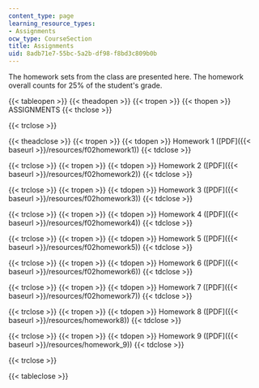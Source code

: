 ```yaml
---
content_type: page
learning_resource_types:
- Assignments
ocw_type: CourseSection
title: Assignments
uid: 8adb71e7-55bc-5a2b-df98-f8bd3c809b0b
---
```


The homework sets from the class are presented here. The homework overall counts for 25% of the student's grade.

{{< tableopen >}}
{{< theadopen >}}
{{< tropen >}}
{{< thopen >}}
ASSIGNMENTS
{{< thclose >}}

{{< trclose >}}

{{< theadclose >}}
{{< tropen >}}
{{< tdopen >}}
Homework 1 ([PDF]({{< baseurl >}}/resources/f02homework1))
{{< tdclose >}}

{{< trclose >}}
{{< tropen >}}
{{< tdopen >}}
Homework 2 ([PDF]({{< baseurl >}}/resources/f02homework2))
{{< tdclose >}}

{{< trclose >}}
{{< tropen >}}
{{< tdopen >}}
Homework 3 ([PDF]({{< baseurl >}}/resources/f02homework3))
{{< tdclose >}}

{{< trclose >}}
{{< tropen >}}
{{< tdopen >}}
Homework 4 ([PDF]({{< baseurl >}}/resources/f02homework4))
{{< tdclose >}}

{{< trclose >}}
{{< tropen >}}
{{< tdopen >}}
Homework 5 ([PDF]({{< baseurl >}}/resources/f02homework5))
{{< tdclose >}}

{{< trclose >}}
{{< tropen >}}
{{< tdopen >}}
Homework 6 ([PDF]({{< baseurl >}}/resources/f02homework6))
{{< tdclose >}}

{{< trclose >}}
{{< tropen >}}
{{< tdopen >}}
Homework 7 ([PDF]({{< baseurl >}}/resources/f02homework7))
{{< tdclose >}}

{{< trclose >}}
{{< tropen >}}
{{< tdopen >}}
Homework 8 ([PDF]({{< baseurl >}}/resources/homework8))
{{< tdclose >}}

{{< trclose >}}
{{< tropen >}}
{{< tdopen >}}
Homework 9 ([PDF]({{< baseurl >}}/resources/homework_9))
{{< tdclose >}}

{{< trclose >}}

{{< tableclose >}}